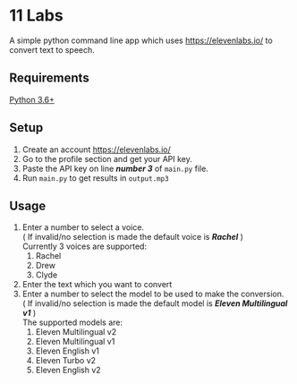 # 11 Labs

A simple python command line app which uses https://elevenlabs.io/ to convert text to speech.

## Requirements

[Python 3.6+](https://www.python.org/downloads/)

## Setup

1. Create an account https://elevenlabs.io/
2. Go to the profile section and get your API key.
3. Paste the API key on line **_number 3_** of `main.py` file.
4. Run `main.py` to get results in `output.mp3`

## Usage
1. Enter a number to select a voice.\
 ( If invalid/no selection is made the default voice is ***Rachel*** )\
Currently 3 voices are supported:
    1. Rachel
    2. Drew
    3. Clyde
2. Enter the text which you want to convert
3. Enter a number to select the model to be used to make the conversion.\
 ( If invalid/no selection is made the default model is ***Eleven Multilingual v1*** )\
The supported models are:
    1. Eleven Multilingual v2
    2. Eleven Multilingual v1
    3. Eleven English v1
    4. Eleven Turbo v2
    5. Eleven English v2
    
